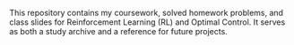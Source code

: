 This repository contains my coursework, solved homework problems, and class slides for Reinforcement Learning (RL) and Optimal Control. It serves as both a study archive and a reference for future projects.
